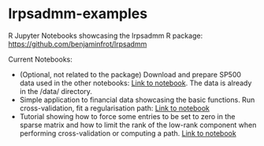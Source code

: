 # lrpsadmm-examples
R Jupyter Notebooks showcasing the lrpsadmm R package: https://github.com/benjaminfrot/lrpsadmm 

Current Notebooks:
  - (Optional, not related to the package) Download and prepare SP500 data used in the other notebooks: [Link to notebook](https://github.com/benjaminfrot/lrpsadmm-examples/blob/master/FetchingSP500Data.ipynb). The data is already in the /data/ directory.
  - Simple application to financial data showcasing the basic functions. Run cross-validation, fit a regularisation path: [Link to notebook](https://github.com/benjaminfrot/lrpsadmm-examples/blob/master/sp500_example.ipynb)
  - Tutorial showing how to force some entries to be set to zero in the sparse matrix and how to limit the rank of the low-rank component when performing cross-validation or computing a path. [Link to notebook](https://github.com/benjaminfrot/lrpsadmm-examples/blob/master/PriorInformation.ipynb) 
